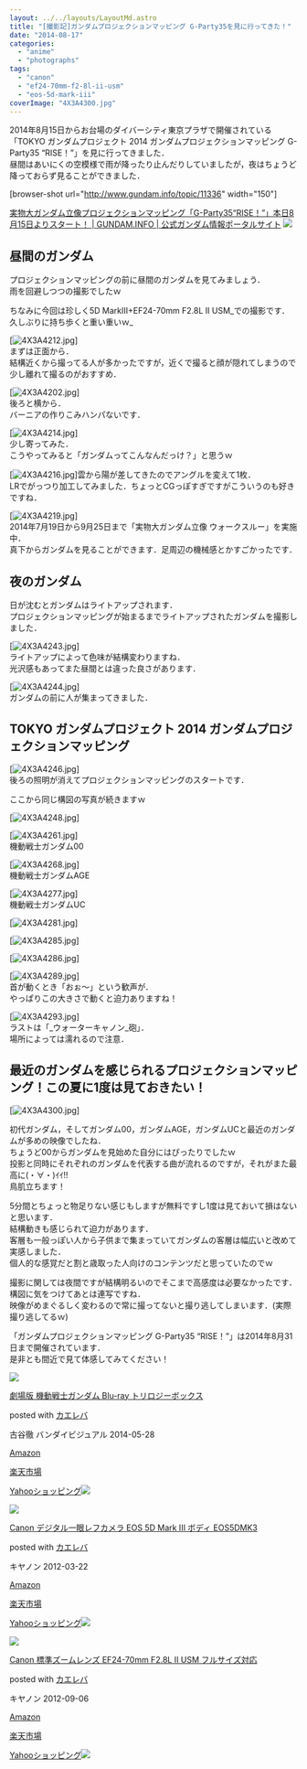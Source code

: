 ```yaml
---
layout: ../../layouts/LayoutMd.astro
title: "[撮影記]ガンダムプロジェクションマッピング G-Party35を見に行ってきた！"
date: "2014-08-17"
categories: 
  - "anime"
  - "photographs"
tags: 
  - "canon"
  - "ef24-70mm-f2-8l-ii-usm"
  - "eos-5d-mark-iii"
coverImage: "4X3A4300.jpg"
---
```


2014年8月15日からお台場のダイバーシティ東京プラザで開催されている「TOKYO ガンダムプロジェクト 2014 ガンダムプロジェクションマッピング G-Party35 “RISE！”」を見に行ってきました．  
昼間はあいにくの空模様で雨が降ったり止んだりしていましたが，夜はちょうど降っておらず見ることができました．

\[browser-shot url="http://www.gundam.info/topic/11336" width="150"\]

[実物大ガンダム立像プロジェクションマッピング「G-Party35“RISE！”」本日8月15日よりスタート！ | GUNDAM.INFO | 公式ガンダム情報ポータルサイト](http://www.gundam.info/topic/11336) [![](http://b.hatena.ne.jp/entry/image/http://www.gundam.info/topic/11336)](http://b.hatena.ne.jp/entry/http://www.gundam.info/topic/11336)

## 昼間のガンダム

プロジェクションマッピングの前に昼間のガンダムを見てみましょう．  
雨を回避しつつの撮影でしたｗ

ちなみに今回は珍しく5D MarkⅢ+EF24-70mm F2.8L II USM_での撮影です．  
久しぶりに持ち歩くと重い重いｗ_

[![4X3A4212.jpg](/archive/images/14757143070_8c1eb42375_b.jpg)]  
まずは正面から．  
結構近くから撮ってる人が多かったですが，近くで撮ると顔が隠れてしまうので少し離れて撮るのがおすすめ．

[![4X3A4202.jpg](/archive/images/14757132360_abddc0db35_b.jpg)]  
後ろと横から．  
バーニアの作りこみハンパないです．

[![4X3A4214.jpg](/archive/images/14757273827_2a3d8f0a92_b.jpg)]  
少し寄ってみた．  
こうやってみると「ガンダムってこんなんだっけ？」と思うｗ

[![4X3A4216.jpg](/archive/images/14943460792_f6d505f31c_b.jpg)]雲から陽が差してきたのでアングルを変えて1枚．  
LRでがっつり加工してみました．ちょっとCGっぽすぎですがこういうのも好きですね．

[![4X3A4219.jpg](/archive/images/14943462442_e67ba99f03_b.jpg)]  
2014年7月19日から9月25日まで「実物大ガンダム立像 ウォークスルー」を実施中．  
真下からガンダムを見ることができます．足周辺の機械感とかすごかったです．

## 夜のガンダム

日が沈むとガンダムはライトアップされます．  
プロジェクションマッピングが始まるまでライトアップされたガンダムを撮影しました．

[![4X3A4243.jpg](/archive/images/14757147829_af852065d8_b.jpg)]  
ライトアップによって色味が結構変わりますね．  
光沢感もあってまた昼間とは違った良さがあります．

[![4X3A4244.jpg](/archive/images/14757286447_2b83f401a5_b.jpg)]  
ガンダムの前に人が集まってきました．

## TOKYO ガンダムプロジェクト 2014 ガンダムプロジェクションマッピング

[![4X3A4246.jpg](/archive/images/14920845666_8a695a596a_b.jpg)]  
後ろの照明が消えてプロジェクションマッピングのスタートです．

ここから同じ構図の写真が続きますｗ

[![4X3A4248.jpg](/archive/images/14757289307_6b2f59bdcc_b.jpg)]

[![4X3A4261.jpg](/archive/images/14757156699_d4fd2c3c5f_b.jpg)]  
機動戦士ガンダム00

[![4X3A4268.jpg](/archive/images/14940753941_61eb11b77a_b.jpg)]  
機動戦士ガンダムAGE

[![4X3A4277.jpg](/archive/images/14757228158_205fa603dd_b.jpg)]  
機動戦士ガンダムUC

[![4X3A4281.jpg](/archive/images/14943486282_b46aeb0697_b.jpg)]

[![4X3A4285.jpg](/archive/images/14757304327_28cfb213ab_b.jpg)]

[![4X3A4286.jpg](/archive/images/14757305527_cf0bf2de9c_b.jpg)]

[![4X3A4289.jpg](/archive/images/14757172139_cac1d6c856_b.jpg)]  
首が動くとき「おぉ～」という歓声が．  
やっぱりこの大きさで動くと迫力ありますね！

[![4X3A4293.jpg](/archive/images/14920868876_306d24186f_b.jpg)]  
ラストは「_ウォーターキャノン_砲」．  
場所によっては濡れるので注意．

## 最近のガンダムを感じられるプロジェクションマッピング！この夏に1度は見ておきたい！

[![4X3A4300.jpg](/archive/images/14757241538_96be3efd95_b.jpg)]

初代ガンダム，そしてガンダム00，ガンダムAGE，ガンダムUCと最近のガンダムが多めの映像でしたね．  
ちょうど00からガンダムを見始めた自分にはぴったりでしたｗ  
投影と同時にそれぞれのガンダムを代表する曲が流れるのですが，それがまた最高に(・∀・)ｲｲ!!  
鳥肌立ちます！

5分間とちょっと物足りない感じもしますが無料ですし1度は見ておいて損はないと思います．  
結構動きも感じられて迫力があります．  
客層も一般っぽい人から子供まで集まっていてガンダムの客層は幅広いと改めて実感しました．  
個人的な感覚だと割と歳取った人向けのコンテンツだと思っていたのでｗ

撮影に関しては夜間ですが結構明るいのでそこまで高感度は必要なかったです．  
構図に気をつけてあとは連写ですね．  
映像がめまぐるしく変わるので常に撮ってないと撮り逃してしまいます．(実際撮り逃してるｗ)

「ガンダムプロジェクションマッピング G-Party35 “RISE！”」は2014年8月31日まで開催されています．  
是非とも間近で見て体感してみてください！

[![](/archive/images/5155Ep9XQpL._SL160_.jpg)](https://www.amazon.co.jp/exec/obidos/ASIN/B00IIEERNG/mizuka123-22/ref=nosim/)

[劇場版 機動戦士ガンダム Blu-ray トリロジーボックス](https://www.amazon.co.jp/exec/obidos/ASIN/B00IIEERNG/mizuka123-22/ref=nosim/)

posted with [カエレバ](http://kaereba.com)

古谷徹 バンダイビジュアル 2014-05-28

[Amazon](http://www.amazon.co.jp/gp/search?keywords=%8C%80%8F%EA%94%C5%20%8B%40%93%AE%90%ED%8Em%83K%83%93%83_%83%80%20Blu-ray%20%83g%83%8A%83%8D%83W%81%5B%83%7B%83b%83N%83X&__mk_ja_JP=%83J%83%5E%83J%83i&tag=mizuka123-22 "アマゾン")

[楽天市場](http://hb.afl.rakuten.co.jp/hgc/032b53ee.4b34c5ee.0f4a541e.f440145e/?pc=http%3A%2F%2Fsearch.rakuten.co.jp%2Fsearch%2Fmall%2F%25E5%258A%2587%25E5%25A0%25B4%25E7%2589%2588%2520%25E6%25A9%259F%25E5%258B%2595%25E6%2588%25A6%25E5%25A3%25AB%25E3%2582%25AC%25E3%2583%25B3%25E3%2583%2580%25E3%2583%25A0%2520Blu-ray%2520%25E3%2583%2588%25E3%2583%25AA%25E3%2583%25AD%25E3%2582%25B8%25E3%2583%25BC%25E3%2583%259C%25E3%2583%2583%25E3%2582%25AF%25E3%2582%25B9%2F-%2Ff.1-p.1-s.1-sf.0-st.A-v.2%3Fx%3D0%26scid%3Daf_ich_link_urltxt%26m%3Dhttp%3A%2F%2Fm.rakuten.co.jp%2F "楽天市場")

[Yahooショッピング![](//ad.jp.ap.valuecommerce.com/servlet/gifbanner?sid=3066752&pid=881990642)](//ck.jp.ap.valuecommerce.com/servlet/referral?sid=3066752&pid=881990642&vc_url=http%3A%2F%2Fshopping.search.yahoo.co.jp%2Fsearch%3FuIv%3Don%26ei%3DUTF-8%26tab_ex%3Dcommerce%26slider%3D0%26va%3D%25E5%258A%2587%25E5%25A0%25B4%25E7%2589%2588%2520%25E6%25A9%259F%25E5%258B%2595%25E6%2588%25A6%25E5%25A3%25AB%25E3%2582%25AC%25E3%2583%25B3%25E3%2583%2580%25E3%2583%25A0%2520Blu-ray%2520%25E3%2583%2588%25E3%2583%25AA%25E3%2583%25AD%25E3%2582%25B8%25E3%2583%25BC%25E3%2583%259C%25E3%2583%2583%25E3%2582%25AF%25E3%2582%25B9 "Yahooショッピング")

[![](/archive/images/41pReGl7PNL._SL160_.jpg)](https://www.amazon.co.jp/exec/obidos/ASIN/B007G3SSP8/mizuka123-22/ref=nosim/)

[Canon デジタル一眼レフカメラ EOS 5D Mark III ボディ EOS5DMK3](https://www.amazon.co.jp/exec/obidos/ASIN/B007G3SSP8/mizuka123-22/ref=nosim/)

posted with [カエレバ](http://kaereba.com)

キヤノン 2012-03-22

[Amazon](http://www.amazon.co.jp/gp/search?keywords=Canon%20%83f%83W%83%5E%83%8B%88%EA%8A%E1%83%8C%83t%83J%83%81%83%89%20EOS%205D%20Mark%20III%20%83%7B%83f%83B%20EOS5DMK3&__mk_ja_JP=%83J%83%5E%83J%83i&tag=mizuka123-22 "アマゾン")

[楽天市場](http://hb.afl.rakuten.co.jp/hgc/032b53ee.4b34c5ee.0f4a541e.f440145e/?pc=http%3A%2F%2Fsearch.rakuten.co.jp%2Fsearch%2Fmall%2FCanon%2520%25E3%2583%2587%25E3%2582%25B8%25E3%2582%25BF%25E3%2583%25AB%25E4%25B8%2580%25E7%259C%25BC%25E3%2583%25AC%25E3%2583%2595%25E3%2582%25AB%25E3%2583%25A1%25E3%2583%25A9%2520EOS%25205D%2520Mark%2520III%2520%25E3%2583%259C%25E3%2583%2587%25E3%2582%25A3%2520EOS5DMK3%2F-%2Ff.1-p.1-s.1-sf.0-st.A-v.2%3Fx%3D0%26scid%3Daf_ich_link_urltxt%26m%3Dhttp%3A%2F%2Fm.rakuten.co.jp%2F "楽天市場")

[Yahooショッピング![](//ad.jp.ap.valuecommerce.com/servlet/gifbanner?sid=3066752&pid=881990642)](//ck.jp.ap.valuecommerce.com/servlet/referral?sid=3066752&pid=881990642&vc_url=http%3A%2F%2Fshopping.search.yahoo.co.jp%2Fsearch%3FuIv%3Don%26ei%3DUTF-8%26tab_ex%3Dcommerce%26slider%3D0%26va%3DCanon%2520%25E3%2583%2587%25E3%2582%25B8%25E3%2582%25BF%25E3%2583%25AB%25E4%25B8%2580%25E7%259C%25BC%25E3%2583%25AC%25E3%2583%2595%25E3%2582%25AB%25E3%2583%25A1%25E3%2583%25A9%2520EOS%25205D%2520Mark%2520III%2520%25E3%2583%259C%25E3%2583%2587%25E3%2582%25A3%2520EOS5DMK3 "Yahooショッピング")

[![](/archive/images/41voxC5-RLL._SL160_.jpg)](https://www.amazon.co.jp/exec/obidos/ASIN/B0076FS09A/mizuka123-22/ref=nosim/)

[Canon 標準ズームレンズ EF24-70mm F2.8L II USM フルサイズ対応](https://www.amazon.co.jp/exec/obidos/ASIN/B0076FS09A/mizuka123-22/ref=nosim/)

posted with [カエレバ](http://kaereba.com)

キヤノン 2012-09-06

[Amazon](http://www.amazon.co.jp/gp/search?keywords=Canon%20%95W%8F%80%83Y%81%5B%83%80%83%8C%83%93%83Y%20EF24-70mm%20F2.8L%20II%20USM%20%83t%83%8B%83T%83C%83Y%91%CE%89%9E&__mk_ja_JP=%83J%83%5E%83J%83i&tag=mizuka123-22 "アマゾン")

[楽天市場](http://hb.afl.rakuten.co.jp/hgc/032b53ee.4b34c5ee.0f4a541e.f440145e/?pc=http%3A%2F%2Fsearch.rakuten.co.jp%2Fsearch%2Fmall%2FCanon%2520%25E6%25A8%2599%25E6%25BA%2596%25E3%2582%25BA%25E3%2583%25BC%25E3%2583%25A0%25E3%2583%25AC%25E3%2583%25B3%25E3%2582%25BA%2520EF24-70mm%2520F2.8L%2520II%2520USM%2520%25E3%2583%2595%25E3%2583%25AB%25E3%2582%25B5%25E3%2582%25A4%25E3%2582%25BA%25E5%25AF%25BE%25E5%25BF%259C%2F-%2Ff.1-p.1-s.1-sf.0-st.A-v.2%3Fx%3D0%26scid%3Daf_ich_link_urltxt%26m%3Dhttp%3A%2F%2Fm.rakuten.co.jp%2F "楽天市場")

[Yahooショッピング![](//ad.jp.ap.valuecommerce.com/servlet/gifbanner?sid=3066752&pid=881990642)](//ck.jp.ap.valuecommerce.com/servlet/referral?sid=3066752&pid=881990642&vc_url=http%3A%2F%2Fshopping.search.yahoo.co.jp%2Fsearch%3FuIv%3Don%26ei%3DUTF-8%26tab_ex%3Dcommerce%26slider%3D0%26va%3DCanon%2520%25E6%25A8%2599%25E6%25BA%2596%25E3%2582%25BA%25E3%2583%25BC%25E3%2583%25A0%25E3%2583%25AC%25E3%2583%25B3%25E3%2582%25BA%2520EF24-70mm%2520F2.8L%2520II%2520USM%2520%25E3%2583%2595%25E3%2583%25AB%25E3%2582%25B5%25E3%2582%25A4%25E3%2582%25BA%25E5%25AF%25BE%25E5%25BF%259C "Yahooショッピング")
